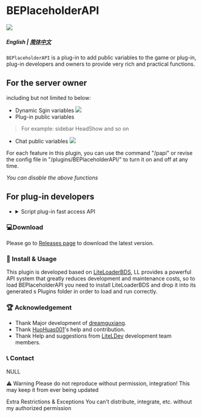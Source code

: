 # BEPlaceholderAPI
<img src="https://s1.328888.xyz/2022/05/22/dOkzd.png">

##### English | [简体中文](README_zh.md)
`BEPlaceholderAPI` is a plug-in to add public variables to the game or plug-in, plug-in developers and owners to provide very rich and practical functions.

## For the server owner
including but not limited to below:
- Dynamic Sgin variables
![](https://s1.328888.xyz/2022/05/22/dObe3.gif)
- Plug-in public variables
> For example: sidebar HeadShow and so on
- Chat public variables
![](https://s1.328888.xyz/2022/05/22/dOKvy.png)

For each feature in this plugin, you can use the command "/papi" or revise the config file in "/plugins/BEPlaceholderAPI/" to turn it on and off at any time.

*You can disable the above functions*

## For plug-in developers
- <details><summary>Script plug-in fast access API
    </summary>
    <span>Js language API</span>
    <img src="https://s1.328888.xyz/2022/05/22/dO3IW.png">
    <span>Lua language API</span>
    <img src="https://s1.328888.xyz/2022/05/22/dOn1Q.png">
    </details>


### 💻Download
Please go to [Releases page](https://github.com/dreamguxiang/BEPlaceholderAPI/releases) to download the latest version.

### 🎯 Install & Usage

This plugin is developed based on [LiteLoaderBDS](https://github.com/LiteLDev/LiteLoaderBDS), LL provides a powerful API system that greatly reduces development and maintenance costs, so to load BEPlaceholderAPI you need to install LiteLoaderBDS and drop it into its generated s Plugins folder in order to load and run correctly.

### 🏆 Acknowledgement

- Thank Major development of [dreamguxiang](https://github.com/dreamguxiang).
- Thank [HuoHuas001](https://github.com/HuoHuas001)'s help and contribution.
- Thank Help and suggestions from [LiteLDev](https://github.com/LiteLDev) development team members.

### 📞 Contact

NULL

⚠️ Warning
Please do not reproduce without permission, integration! This may keep it from ever being updated

Extra Restrictions & Exceptions
You can't distribute, integrate, etc. without my authorized permission